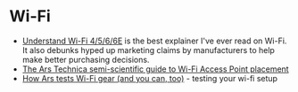 
# Wi-Fi

* [Understand Wi-Fi 4/5/6/6E](https://www.duckware.com/tech/wifi-in-the-us.html) is the best explainer I've ever read on Wi-Fi. It also debunks hyped up marketing claims by manufacturers to help make better purchasing decisions.
* [The Ars Technica semi-scientific guide to Wi-Fi Access Point placement](https://arstechnica.com/gadgets/2020/02/the-ars-technica-semi-scientific-guide-to-wi-fi-access-point-placement/)
* [How Ars tests Wi-Fi gear (and you can, too)](https://arstechnica.com/gadgets/2020/01/how-ars-tests-wi-fi-gear-and-you-can-too/) - testing your wi-fi setup
